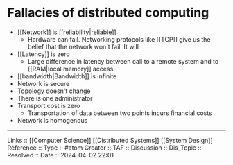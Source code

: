 # Fallacies of distributed computing

- [[Network]] is [[reliability|reliable]]
	- Hardware can fail. Networking protocols like [[TCP]] give us the belief that the network won't fail. It will
- [[Latency]] is zero
	- Large difference in latency between call to a remote system and to [[RAM|local memory]] access
- [[bandwidth|Bandwidth]] is infinite
- Network is secure
- Topology doesn't change
- There is one administrator
- Transport cost is zero
	- Transportation of data between two points incurs financial costs
- Network is homogenous
---
Links :: [[Computer Science]] [[Distributed Systems]] [[System Design]]
Reference ::
Type :: #atom
Creator ::
TAF ::
Discussion ::
Dis_Topic :: 
Resolved ::
Date :: 2024-04-02 22:01
